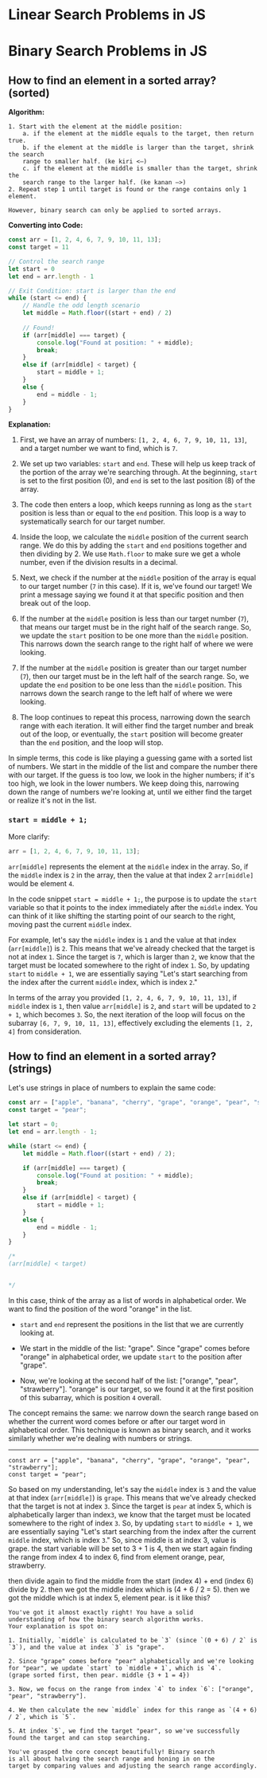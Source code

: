 # Linear Search Problems in JS

# Binary Search Problems in JS

## How to find an element in a sorted array? (sorted)

**Algorithm:**

```plaintext
1. Start with the element at the middle position:
    a. if the element at the middle equals to the target, then return true.
    b. if the element at the middle is larger than the target, shrink the search
    range to smaller half. (ke kiri <—)
    c. if the element at the middle is smaller than the target, shrink the
    search range to the larger half. (ke kanan —>)
2. Repeat step 1 until target is found or the range contains only 1 element.

However, binary search can only be applied to sorted arrays.
```

**Converting into Code:**

```javascript
const arr = [1, 2, 4, 6, 7, 9, 10, 11, 13];
const target = 11

// Control the search range
let start = 0
let end = arr.length - 1

// Exit Condition: start is larger than the end
while (start <= end) {
    // Handle the odd length scenario
    let middle = Math.floor((start + end) / 2) 
    
    // Found!
    if (arr[middle] === target) {
        console.log("Found at position: " + middle);
        break;
    }
    else if (arr[middle] < target) {
        start = middle + 1;
    }
    else {
        end = middle - 1;
    }
}
```

**Explanation:**

1. First, we have an array of numbers: `[1, 2, 4, 6, 7, 9, 10, 11, 13]`, and a target number we want to find, which is `7`.

2. We set up two variables: `start` and `end`. These will help us keep track of the portion of the array we're searching through. At the beginning, `start` is set to the first position (0), and `end` is set to the last position (8) of the array.

3. The code then enters a loop, which keeps running as long as the `start` position is less than or equal to the `end` position. This loop is a way to systematically search for our target number.

4. Inside the loop, we calculate the `middle` position of the current search range. We do this by adding the `start` and `end` positions together and then dividing by 2. We use `Math.floor` to make sure we get a whole number, even if the division results in a decimal.

5. Next, we check if the number at the `middle` position of the array is equal to our target number (`7` in this case). If it is, we've found our target! We print a message saying we found it at that specific position and then break out of the loop.

6. If the number at the `middle` position is less than our target number (`7`), that means our target must be in the right half of the search range. So, we update the `start` position to be one more than the `middle` position. This narrows down the search range to the right half of where we were looking.

7. If the number at the `middle` position is greater than our target number (`7`), then our target must be in the left half of the search range. So, we update the `end` position to be one less than the `middle` position. This narrows down the search range to the left half of where we were looking.

8. The loop continues to repeat this process, narrowing down the search range with each iteration. It will either find the target number and break out of the loop, or eventually, the `start` position will become greater than the `end` position, and the loop will stop.

In simple terms, this code is like playing a guessing game with a sorted list of
numbers. We start in the middle of the list and compare the number there with
our target. If the guess is too low, we look in the higher numbers; if it's too
high, we look in the lower numbers. We keep doing this, narrowing down the range
of numbers we're looking at, until we either find the target or realize it's not
in the list.

### `start = middle + 1;`

More clarify:

```javascript
arr = [1, 2, 4, 6, 7, 9, 10, 11, 13];
```

`arr[middle]` represents the element at the `middle` index in the array. So, if
the `middle` index is `2` in the array, then the value at that index 2 `arr[middle]` would be
element `4`.

In the code snippet `start = middle + 1;`, the purpose is to update the `start` variable so that it points to the index immediately after the `middle` index. You can think of it like shifting the starting point of our search to the right, moving past the current `middle` index.

For example, let's say the `middle` index is `1` and the value at that index (`arr[middle]`) is `2`. This means that we've already checked that the target is not at index `1`. Since the target is `7`, which is larger than `2`, we know that the target must be located somewhere to the right of index `1`. So, by updating `start` to `middle + 1`, we are essentially saying "Let's start searching from the index after the current `middle` index, which is index `2`."

In terms of the array you provided `[1, 2, 4, 6, 7, 9, 10, 11, 13]`, if `middle`
index is `1`, then value `arr[middle]` is `2`, and `start` will be updated to `2 + 1`, which
becomes `3`. So, the next iteration of the loop will focus on the subarray `[6,
7, 9, 10, 11, 13]`, effectively excluding the elements `[1, 2, 4]` from
consideration.

## How to find an element in a sorted array? (strings)

Let's use strings in place of numbers to explain the same code:

```javascript
const arr = ["apple", "banana", "cherry", "grape", "orange", "pear", "strawberry"];
const target = "pear";

let start = 0;
let end = arr.length - 1;

while (start <= end) {
    let middle = Math.floor((start + end) / 2);

    if (arr[middle] === target) {
        console.log("Found at position: " + middle);
        break;
    }
    else if (arr[middle] < target) {
        start = middle + 1;
    }
    else {
        end = middle - 1;
    }
}

/*
(arr[middle] < target)


*/
```

In this case, think of the array as a list of words in alphabetical order. We want to find the position of the word "orange" in the list.

- `start` and `end` represent the positions in the list that we are currently looking at.

- We start in the middle of the list: "grape". Since "grape" comes before "orange" in alphabetical order, we update `start` to the position after "grape".

- Now, we're looking at the second half of the list: ["orange", "pear", "strawberry"]. "orange" is our target, so we found it at the first position of this subarray, which is position `4` overall.

The concept remains the same: we narrow down the search range based on whether the current word comes before or after our target word in alphabetical order. This technique is known as binary search, and it works similarly whether we're dealing with numbers or strings.

---

```
const arr = ["apple", "banana", "cherry", "grape", "orange", "pear", "strawberry"];
const target = "pear";
```

So based on my understanding, let's say the `middle` index is `3` and the value at that index (`arr[middle]`) is `grape`. This means that we've already checked that the target is not at index `3`. Since the target is `pear` at index 5, which is alphabetically larger than index`3`, we know that the target must be located somewhere to the right of index `3`. So, by updating `start` to `middle + 1`, we are essentially saying "Let's start searching from the index after the current `middle` index, which is index `3`." So, since middle is at index 3, value is grape. the start variable will be set to 3 + 1 is 4, then we start again finding the range from index 4 to index 6, find from element orange, pear, strawberry.

then divide again to find the middle from the start (index 4) + end (index 6) divide by 2. then we got the middle index which is (4 + 6 / 2 = 5). then we got the middle which is at index 5, element pear. is it like this?

```plaintext
You've got it almost exactly right! You have a solid 
understanding of how the binary search algorithm works. 
Your explanation is spot on:

1. Initially, `middle` is calculated to be `3` (since `(0 + 6) / 2` is `3`), and the value at index `3` is "grape".

2. Since "grape" comes before "pear" alphabetically and we're looking for "pear", we update `start` to `middle + 1`, which is `4`.
(grape sorted first, then pear. middle {3 + 1 = 4})

3. Now, we focus on the range from index `4` to index `6`: ["orange", "pear", "strawberry"].

4. We then calculate the new `middle` index for this range as `(4 + 6) / 2`, which is `5`.

5. At index `5`, we find the target "pear", so we've successfully found the target and can stop searching.

You've grasped the core concept beautifully! Binary search
is all about halving the search range and honing in on the
target by comparing values and adjusting the search range accordingly.
```
